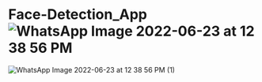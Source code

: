 # Face-Detection_App![WhatsApp Image 2022-06-23 at 12 38 56 PM](https://user-images.githubusercontent.com/91388114/175237499-1e6b9d3e-5ffb-443d-abb0-67e3f8126bd5.jpeg)
![WhatsApp Image 2022-06-23 at 12 38 56 PM (1)](https://user-images.githubusercontent.com/91388114/175237507-dd013ec9-58d5-49dd-a9f5-94806b2f345b.jpeg)
